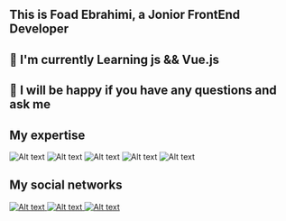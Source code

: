 <div align="left">

This is Foad Ebrahimi, a Jonior FrontEnd Developer 
-----------------------------

## 🚀  I'm currently Learning js && Vue.js
## 🤝 I will be happy if you have any questions and ask me

 ## My expertise
 <img alt="Alt text" src="https://img.shields.io/badge/HTML5-E34F26.svg?style=for-the-badge&logo=HTML5&logoColor=white"/>
 <img alt="Alt text" src="https://img.shields.io/badge/CSS3-1572B6.svg?style=for-the-badge&logo=CSS3&logoColor=white"/>
 <img alt="Alt text" src="https://img.shields.io/badge/Tailwind%20CSS-06B6D4.svg?style=for-the-badge&logo=Tailwind-CSS&logoColor=white"/>
 <img alt="Alt text" src="https://img.shields.io/badge/Bootstrap-7952B3.svg?style=for-the-badge&logo=Bootstrap&logoColor=white"/>
 <img alt="Alt text" src="https://img.shields.io/badge/JavaScript-F7DF1E.svg?style=for-the-badge&logo=JavaScript&logoColor=black"/>
 <img alt="" src="https://img.shields.io/badge/C#-512BD4.svg?style=for-the-badge&logo=C#&logoColor=white"/>
<br>

## My social networks
 <a href="https://www.linkedin.com/in/foadebarhimi/">
     <img alt="Alt text" src="https://img.shields.io/badge/LinkedIn-0A66C2.svg?style=for-the-badge&logo=LinkedIn&logoColor=white"/>
 </a>
 <a href="">
     <img alt="Alt text" src="https://img.shields.io/badge/Instagram-E4405F.svg?style=for-the-badge&logo=Instagram&logoColor=white"/>
 </a>
 <a href="https://t.me/BeFrontFace">
     <img alt="Alt text" src="https://img.shields.io/badge/Telegram-26A5E4.svg?style=for-the-badge&logo=Telegram&logoColor=white"/>
 </a>
